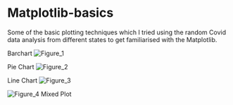 # Matplotlib-basics

Some of the basic plotting techniques which I tried using the random Covid data analysis from different states to get familiarised with the Matplotlib.

Barchart
![Figure_1](https://user-images.githubusercontent.com/55911880/92318975-2307d100-f031-11ea-8188-6af49c1ead77.png)


Pie Chart
![Figure_2](https://user-images.githubusercontent.com/55911880/92318976-2438fe00-f031-11ea-89ba-162d763dda86.png)


Line Chart
![Figure_3](https://user-images.githubusercontent.com/55911880/92318977-24d19480-f031-11ea-8c34-e2225a205485.png)




![Figure_4](https://user-images.githubusercontent.com/55911880/92319070-5434d100-f032-11ea-8671-36c3b208b554.png)
Mixed Plot

